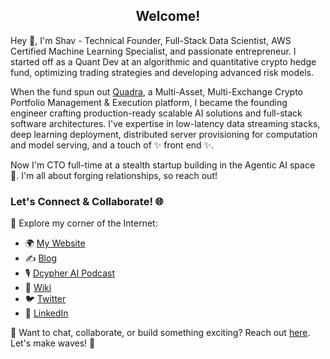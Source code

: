 <h2 align="center"> Welcome! </h2>

Hey 👋, I'm Shav - Technical Founder, Full-Stack Data Scientist, AWS Certified Machine Learning Specialist, and passionate entrepreneur. I started off as a Quant Dev at an algorithmic and quantitative crypto hedge fund, optimizing trading strategies and developing advanced risk models.

When the fund spun out [Quadra](https://www.quadra.trade/), a Multi-Asset, Multi-Exchange Crypto Portfolio Management & Execution platform, I became the founding engineer crafting production-ready scalable AI solutions and full-stack software architectures. I've expertise in low-latency data streaming stacks, deep learning deployment, distributed server provisioning for computation and model serving, and a touch of ✨ front end ✨.

Now I'm CTO full-time at a stealth startup building in the Agentic AI space 🥷. I'm all about forging relationships, so reach out!

### Let's Connect & Collaborate! 🌐

🔗 Explore my corner of the Internet:

- 🌍 [My Website](https://shav.dev/)
- ✍️ [Blog](https://shav.dev/blog)
- 🎙️ [Dcypher AI Podcast](https://www.youtube.com/@dcypher-ai)
- 🧠 [Wiki](https://wiki.shav.dev/)
- 🐦 [Twitter](https://twitter.com/Shavtge)
- 💼 [LinkedIn](https://www.linkedin.com/in/shavvimalendiran/)

💬 Want to chat, collaborate, or build something exciting? Reach out [here](https://shav.dev/contact). Let's make waves! 🌊
